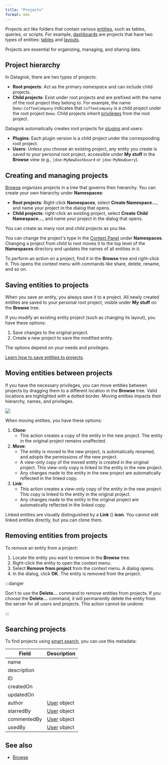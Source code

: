 ```yaml
---
title: "Projects"
format: mdx
---
```


Projects act like folders that contain various [entities](../objects.md), such as tables,
queries, or scripts. For example, [dashboards](dashboard.md) are projects that have two types of entities: [tables](../table.md) and [layouts](../../../visualize/view-layout.md). 

Projects are essential for organizing, managing, and sharing data.

## Project hierarchy

In Datagrok, there are two types of projects:

* **Root projects**: Act as the primary _namespace_ and can include child
  projects.
* **Child projects**: Exist under root projects and are prefixed with the name
  of the root project they belong to. For example, the name `Demo:CoffeeCompany` indicates
  that `CoffeeCompany` is a child project under the root project `Demo`. Child projects inherit [privileges](../../../govern/access-control/access-control.md#permissions) from the root project.

Datagrok automatically creates root projects for
[plugins](../../../develop/how-to/packages/create-package.md) and users:
* **Plugins**: Each plugin version is a child project under the corresponding
  root project.
* **Users**: Unless you choose an existing project, any entity you create is
  saved to your personal root project, accessible under **My
  stuff** in the **Browse** view (e.g., `jdoe:MyNewDashboard` or `jdoe:MyNewQuery`). 

## Creating and managing projects

[Browse](../../navigation/views/browse.md) organizes projects in a tree
that governs their hierarchy. You can create your own hierarchy under **Namespaces**: 

* **Root projects**: Right-click **Namespaces**, select **Create
Namespace...**, and name your project in the dialog that opens.
* **Child projects**: right-click an existing project, select
  **Create Child Namespace...**, and name your project in the dialog that opens.

You can create as many root and child projects as you like. 

You can change the project's type in the [Context Panel](../../navigation/panels/panels.md#context-panel) under
**Namespaces**. Changing a project from child to root moves it to the top
level of the **Namespaces** directory and updates the names of all entities in
it.

To perform an action on a project, find it in the **Browse** tree and right-click it. This opens the context menu with commands like share, delete, rename, and so on.

## Saving entities to projects

When you save an entity, you always save it to a project. All newly created
entities are saved to your personal root project, visible under **My stuff** on
the **Browse** tree.

If you modify an existing entity project (such as changing its layout), you have these
options:

1. Save changes to the original project.
1. Create a new project to save the modified entity.

The options depend on your needs and privileges.

[Learn how to save entities to projects](../../navigation/basic-tasks/basic-tasks.md#save-and-share-a-table).

## Moving entities between projects

If you have the necessary privileges, you can move entities between projects by
dragging them to a different location in the **Browse** tree. Valid locations are highlighted with a dotted border. Moving entities
impacts their hierarchy, names, and privileges.

![](../../navigation//views/img/namespaces-drag-and-drop.gif)

When moving entities, you have these options:

1. **Clone**:
   * This action creates a copy of the entity in the new project. The entity in the original project remains unaffected.
1. **Move**:
   * The entity is moved to the new project, is automatically renamed, and adopts the permissions of the new project.
   * A view-only copy of the moved entity is created in the original project. This view-only copy is linked to the entity in the new project.
   * Any changes made to the entity in the new project are automatically reflected in the linked copy.
1. **Link**:
   * This action creates a view-only copy of the entity in the new project. This copy is linked to the entity in the original project.
   * Any changes made to the entity in the original project are automatically reflected in the linked copy.

Linked entities are visually distinguished by a **Link** (<FAIcon icon="fa-solid fa-link" size="1x"/>) **icon**. You cannot edit linked entities directly, but you can clone them.

## Removing entities from projects

To remove an entity from a project:

1. Locate the entity you want to remove in the **Browse** tree.
1. Right-click the entity to open the context menu.
1. Select **Remove from project** from the context menu. A dialog opens.
1. In the dialog, click **OK**. The entity is removed from the project.

:::danger

Don't to use the **Delete...** command to remove entities from projects. If you choose the **Delete...** command, it will permanently delete the entity from the server for all users and projects. This action cannot be undone.

:::

## Searching projects

To find projects using [smart search](../../navigation/views/browse.md#entity-search), you can use this metadata:

| Field       | Description                            |
|-------------|----------------------------------------|
| name        |                                        |
| description |                                        |
| ID          |                                        |
| createdOn   |                                        |
| updatedOn   |                                        |
| author      | [User](../../../govern/access-control/users-and-groups#users) object |
| starredBy   | [User](../../../govern/access-control/users-and-groups#users) object |
| commentedBy | [User](../../../govern/access-control/users-and-groups#users) object |
| usedBy      | [User](../../../govern/access-control/users-and-groups#users) object |

## See also

* [Browse](../../navigation/views/browse.md)